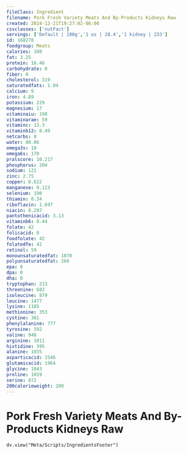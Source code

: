 ```yaml
---
fileClass: Ingredient
filename: Pork Fresh Variety Meats And By-Products Kidneys Raw
created: 2024-12-21T19:27:02-06:00
cssclasses: ['nutFact']
servings: ['Default | 100g','1 oz | 28.4','1 kidney | 233']
id: 168270
foodgroup: Meats
calories: 100
fat: 3.25
protein: 16.46
carbohydrate: 0
fiber: 0
cholesterol: 319
saturatedfats: 1.04
calcium: 9
iron: 4.89
potassium: 229
magnesium: 17
vitaminaiu: 198
vitaminarae: 59
vitaminc: 13.3
vitaminb12: 8.49
netcarbs: 0
water: 80.06
omega3s: 10
omega6s: 170
pralscore: 10.217
phosphorus: 204
sodium: 121
zinc: 2.75
copper: 0.622
manganese: 0.123
selenium: 190
thiamin: 0.34
riboflavin: 1.697
niacin: 8.207
pantothenicacid: 3.13
vitaminb6: 0.44
folate: 42
folicacid: 0
foodfolate: 42
folatedfe: 42
retinol: 59
monounsaturatedfat: 1070
polyunsaturatedfat: 260
epa: 0
dpa: 0
dha: 0
tryptophan: 213
threonine: 682
isoleucine: 879
leucine: 1477
lysine: 1185
methionine: 353
cystine: 361
phenylalanine: 777
tyrosine: 592
valine: 948
arginine: 1011
histidine: 395
alanine: 1035
asparticacid: 1546
glutamicacid: 1964
glycine: 1043
proline: 1019
serine: 872
200calorieweight: 200
---
```


# Pork Fresh Variety Meats And By-Products Kidneys Raw

```dataviewjs
dv.view("Meta/Scripts/IngredientsFooter")
```